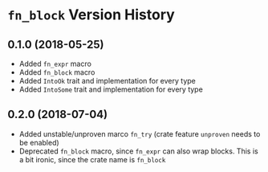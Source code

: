 # `fn_block` Version History

## 0.1.0 (2018-05-25)

* Added `fn_expr` macro
* Added `fn_block` macro
* Added `IntoOk` trait and implementation for every type
* Added `IntoSome` trait and implementation for every type

## 0.2.0 (2018-07-04)

* Added unstable/unproven marco `fn_try` (crate feature `unproven` needs to be enabled)
* Deprecated `fn_block` macro, since `fn_expr` can also wrap blocks. This is a bit ironic, since the crate name is `fn_block`